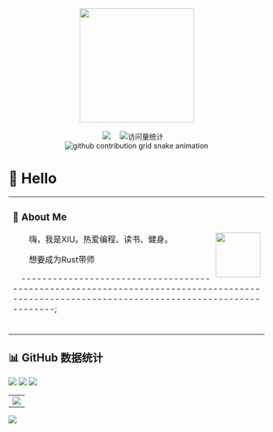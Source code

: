 <div align="center">

  <!-- knock code pictures 敲代码的图片 -->
  <picture>
    <source media="(prefers-color-scheme: dark)" srcset="https://cdn.jsdelivr.net/gh/sun0225SUN/sun0225SUN/assets/images/coding.gif" />
    <source media="(prefers-color-scheme: light)" srcset="https://cdn.jsdelivr.net/gh/sun0225SUN/sun0225SUN/assets/images/developer.svg" height="225px" />
    <img src="https://cdn.jsdelivr.net/gh/sun0225SUN/sun0225SUN/assets/images/coding.gif" />
  </picture>

  <!-- for beauty 留个空行好看点 -->
  <div>&nbsp;</div>


<!-- profile logo 个人资料徽标 -->
  <div>
    <a href="http://www.xiusafe.com/"><img src="https://img.shields.io/badge/Website-博客-8c36db" /></a>&emsp;
    <img src="https://komarev.com/ghpvc/?username=dixiu-aqq&label=Views&color=orange&style=flat" alt="访问量统计" />&emsp;
  </div>

<!-- Snake Code Contribution Map 贪吃蛇代码贡献图 -->
<picture>
  <source media="(prefers-color-scheme: dark)" srcset="https://raw.githubusercontent.com/dixiu-aqq/dixiu-aqq/output/github-contribution-grid-snake-dark.svg">
  <source media="(prefers-color-scheme: light)" srcset="https://raw.githubusercontent.com/dixiu-aqq/dixiu-aqq/output/github-contribution-grid-snake.svg">
  <img alt="github contribution grid snake animation" src="https://raw.githubusercontent.com/dixiu-aqq/dixiu-aqq/output/github-contribution-grid-snake.svg">
</picture>

</div>

#  🙋 Hello

<table>
  
<tr><td>

### 🤺 About Me

<img align="right" width="88" src="https://blog-1256284390.cos.ap-beijing.myqcloud.com/2.png" />

<p>&emsp;&emsp;嗨，我是XIU。热爱编程、读书、健身。</p>
<p>&emsp;&emsp;想要成为Rust带师</p>
<p>&emsp;------------------------------------------------------------------------------------------------------------------------------------------;</p>

  <!-- for beauty 留个空行好看点 -->
  <div>&nbsp;</div>

</td></tr>



</table>

## 📊 GitHub 数据统计


<!-- GitHub 数据统计 -->

<img src= "https://github-readme-stats-git-masterrstaa-rickstaa.vercel.app/api?username=dixiu-aqq&hide_title=true&hide_border=true&show_icons=true&include_all_commits=true&line_height=21text_color=000&icon_color=000&bg_color=0,ea6161,ffc64d,fffc4d,52fa5a&theme=graywhite" /> 

<img src  = "https://github-readme-stats-git-masterrstaa-rickstaa.vercel.app/api/top-langs/?username=dixiu-aqq&hide_title=true&hide_border=true&layout=compact&langs_count=6&text_color=000&icon_color=fff&bg_color=0,52fa5a,4dfcff,c64dff&theme=graywhite" />


<!-- github-readme-streak-stats 连续提交代码天数记录 -->
<picture>
  <source media="(prefers-color-scheme: light)" srcset="https://streak-stats.demolab.com/?user=dixiu-aqq&theme=light&hide_border=true" />
  <img src="https://streak-stats.demolab.com/?user=dixiu-aqq&theme=dark&hide_border=true" />
</picture>



<!-- GitHub Activity Graph GitHub 活动图 -->
<table>
  <tr>
    <td>
      <picture>
        <source media="(prefers-color-scheme: dark)"  srcset="https://github-readme-activity-graph.vercel.app/graph?username=dixiu-aqq&theme=tokyo-night" />
        <source media="(prefers-color-scheme: light)" srcset="https://github-readme-activity-graph.vercel.app/graph?username=dixiu-aqq&theme=xcode" />
        <img src="https://github-readme-activity-graph.vercel.app/graph?username=dixiu-aqq&theme=tokyo-night" />
      </picture>
  </tr>
</table>


<!-- profile-3d-contrib 3D 贡献图-->
<picture>
  <source media="(prefers-color-scheme: dark)" srcset="/profile-3d-contrib/profile-night-rainbow.svg" />
  <source media="(prefers-color-scheme: light)" srcset="/profile-3d-contrib/profile-gitblock.svg" />
  <img src="/profile-night-rainbow.svg" />
</picture>


